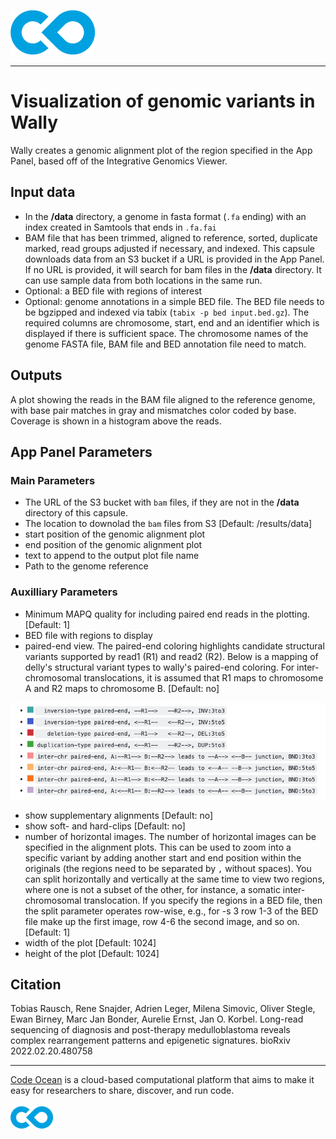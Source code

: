 [![Code Ocean Logo](images/CO_logo_135x72.png)](http://codeocean.com/product)

<hr>

# Visualization of genomic variants in Wally

Wally creates a genomic alignment plot of the region specified in the App Panel, based off of the Integrative Genomics Viewer.  


## Input data 
- In the **/data** directory, a genome in fasta format (```.fa``` ending) with an index created in Samtools that ends in ```.fa.fai```
- BAM file that has been trimmed, aligned to reference, sorted, duplicate marked, read groups adjusted if necessary, and indexed.  This capsule downloads data from an S3 bucket if a URL is provided in the App Panel. If no URL is provided, it will search for bam files in the **/data** directory.  It can use sample data from both locations in the same run. 
- Optional: a BED file with regions of interest
- Optional: genome annotations in a simple BED file. The BED file needs to be bgzipped and indexed via tabix (```tabix -p bed input.bed.gz```). The required columns are chromosome, start, end and an identifier which is displayed if there is sufficient space. The chromosome names of the genome FASTA file, BAM file and BED annotation file need to match.


## Outputs 
A plot showing the reads in the BAM file aligned to the reference genome, with base pair matches in gray and mismatches color coded by base. Coverage is shown in a histogram above the reads. 

## App Panel Parameters
### Main Parameters
- The URL of the S3 bucket with ```bam``` files, if they are not in the **/data** directory of this capsule. 
- The location to downolad the ```bam``` files from S3 [Default: /results/data]
- start position of the genomic alignment plot
- end position of the genomic alignment plot
- text to append to the output plot file name
- Path to the genome reference

### Auxilliary Parameters
- Minimum MAPQ quality for including paired end reads in the plotting. [Default: 1]
- BED file with regions to display
- paired-end view. The paired-end coloring highlights candidate structural variants supported by read1 (R1) and read2 (R2). Below is a mapping of delly's structural variant types to wally's paired-end coloring. For inter-chromosomal translocations, it is assumed that R1 maps to chromosome A and R2 maps to chromosome B. [Default: no]

[![Color Coding](images/color_key.png)](https://github.com/tobiasrausch/wally)

- show supplementary alignments [Default: no]
- show soft- and hard-clips [Default: no]
- number of horizontal images. The number of horizontal images can be specified in the alignment plots.  This can be used to zoom into a specific variant by adding another start and end position within the originals (the regions need to be separated by ```,``` without spaces).  You can split horizontally and vertically at the same time to view two regions, where one is not a subset of the other, for instance, a somatic inter-chromosomal translocation.  If you specify the regions in a BED file, then the split parameter operates row-wise, e.g., for -s 3 row 1-3 of the BED file make up the first image, row 4-6 the second image, and so on. [Default: 1]
- width of the plot [Default: 1024]
- height of the plot [Default: 1024]

## Citation

Tobias Rausch, Rene Snajder, Adrien Leger, Milena Simovic, Oliver Stegle, Ewan Birney, Marc Jan Bonder, Aurelie Ernst, Jan O. Korbel.
Long-read sequencing of diagnosis and post-therapy medulloblastoma reveals complex rearrangement patterns and epigenetic signatures.
bioRxiv 2022.02.20.480758

<hr>

[Code Ocean](https://codeocean.com/) is a cloud-based computational platform that aims to make it easy for researchers to share, discover, and run code.<br /><br />
[![Code Ocean Logo](images/CO_logo_68x36.png)](https://www.codeocean.com)

